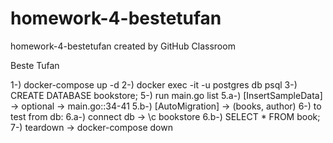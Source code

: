 # homework-4-bestetufan
homework-4-bestetufan created by GitHub Classroom

Beste Tufan

1-) docker-compose up -d
2-) docker exec -it -u postgres db psql
3-) CREATE DATABASE bookstore;
5-) run main.go list
    5.a-) [InsertSampleData] -> optional -> main.go::34-41
    5.b-) [AutoMigration] -> (books, author)
6-) to test from db:
    6.a-) connect db -> \c bookstore
    6.b-) SELECT * FROM book;
7-) teardown -> docker-compose down